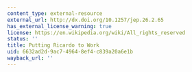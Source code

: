 ```yaml
---
content_type: external-resource
external_url: http://dx.doi.org/10.1257/jep.26.2.65
has_external_license_warning: true
license: https://en.wikipedia.org/wiki/All_rights_reserved
status: ''
title: Putting Ricardo to Work
uid: 6632ad2d-9ac7-4964-8ef4-c839a20a6e1b
wayback_url: ''
---
```

